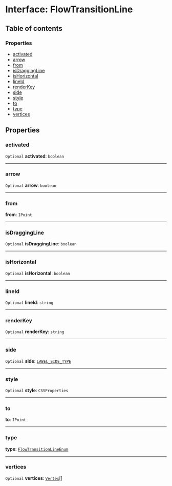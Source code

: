 # Interface: FlowTransitionLine

## Table of contents

### Properties

* [activated](/auto-docs/document/interfaces/FlowTransitionLine.md#activated)
* [arrow](/auto-docs/document/interfaces/FlowTransitionLine.md#arrow)
* [from](/auto-docs/document/interfaces/FlowTransitionLine.md#from)
* [isDraggingLine](/auto-docs/document/interfaces/FlowTransitionLine.md#isdraggingline)
* [isHorizontal](/auto-docs/document/interfaces/FlowTransitionLine.md#ishorizontal)
* [lineId](/auto-docs/document/interfaces/FlowTransitionLine.md#lineid)
* [renderKey](/auto-docs/document/interfaces/FlowTransitionLine.md#renderkey)
* [side](/auto-docs/document/interfaces/FlowTransitionLine.md#side)
* [style](/auto-docs/document/interfaces/FlowTransitionLine.md#style)
* [to](/auto-docs/document/interfaces/FlowTransitionLine.md#to)
* [type](/auto-docs/document/interfaces/FlowTransitionLine.md#type)
* [vertices](/auto-docs/document/interfaces/FlowTransitionLine.md#vertices)

## Properties

### activated

`Optional` **activated**: `boolean`

***

### arrow

`Optional` **arrow**: `boolean`

***

### from

**from**: `IPoint`

***

### isDraggingLine

`Optional` **isDraggingLine**: `boolean`

***

### isHorizontal

`Optional` **isHorizontal**: `boolean`

***

### lineId

`Optional` **lineId**: `string`

***

### renderKey

`Optional` **renderKey**: `string`

***

### side

`Optional` **side**: [`LABEL_SIDE_TYPE`](/auto-docs/document/enums/LABEL_SIDE_TYPE.md)

***

### style

`Optional` **style**: `CSSProperties`

***

### to

**to**: `IPoint`

***

### type

**type**: [`FlowTransitionLineEnum`](/auto-docs/document/enums/FlowTransitionLineEnum.md)

***

### vertices

`Optional` **vertices**: [`Vertex`](/auto-docs/document/interfaces/Vertex.md)\[]

